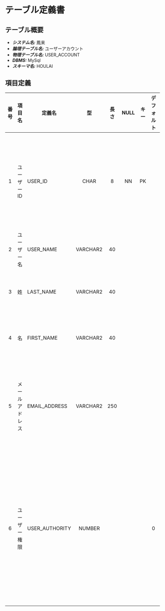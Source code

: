 # テーブル定義書

## テーブル概要

- **_システム名:_** 鳳来
- **_論理テーブル名:_** ユーザーアカウント
- **_物理テーブル名:_** USER_ACCOUNT
- **_DBMS:_** MySql
- **_スキーマ名:_** HOULAI

## 項目定義

| 番号 | 項目名         | 定義名         |    型    | 長さ | NULL | キー | デフォルト | 説明                                                  |
| :--: | :------------- | -------------- | :------: | :--: | :--: | :--: | :--------: | ----------------------------------------------------- |
|  1   | ユーザー ID    | USER_ID        |   CHAR   |  8   |  NN  |  PK  |            | ユーザーを識別する一意の値                            |
|  2   | ユーザー 名    | USER_NAME      | VARCHAR2 |  40  |      |      |            | ユーザー名                                            |
|  3   | 姓             | LAST_NAME      | VARCHAR2 |  40  |      |      |            | ユーザーの姓                                          |
|  4   | 名             | FIRST_NAME     | VARCHAR2 |  40  |      |      |            | ユーザーの名                                          |
|  5   | メールアドレス | EMAIL_ADDRESS  | VARCHAR2 | 250  |      |      |            | ユーザーのメールアドレス                              |
|  6   | ユーザー権限   | USER_AUTHORITY |  NUMBER  |      |      |      |     0      | ユーザーの権限</br>0: 参照ユーザー</br>1:更新ユーザー |

